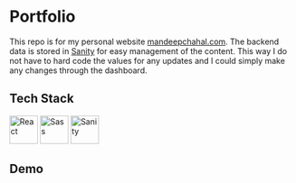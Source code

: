 # Portfolio

This repo is for my personal website [mandeepchahal.com](https://mandeepchahal.com/). The backend data is stored in [Sanity](https://www.sanity.io/) for easy management of the content. This way I do not have to hard code the values for any updates and I could simply make any changes through the dashboard.

## Tech Stack

<a href="https://reactjs.org/" title="React"><img src="https://github.com/get-icon/geticon/raw/master/icons/react.svg" alt="React" height="50px"></a>
<a href="https://sass-lang.com/" title="Sass"><img src="https://github.com/get-icon/geticon/raw/master/icons/sass.svg" alt="Sass" height="50px"></a>
<a href="https://www.sanity.io/" title="Sanity"><img src="https://github.com/get-icon/geticon/raw/master/icons/sanity.svg" alt="Sanity" height="50px"></a>

## Demo


